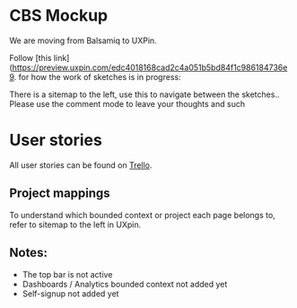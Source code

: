 # CBS Mockup

We are moving from Balsamiq to UXPin.

Follow [this link](https://preview.uxpin.com/edc4018168cad2c4a051b5bd84f1c986184736e9. for how the work of sketches is in progress:

There is a sitemap to the left, use this to navigate between the sketches..
Please use the comment mode to leave your thoughts and such 
  
# User stories

All user stories can be found on [Trello](https://trello.com/b/6xbowfgP/user-stories).

## Project mappings

To understand which bounded context or project each page belongs to, refer to sitemap to the left in UXpin.

## Notes:
* The top bar is not active
* Dashboards / Analytics bounded context not added yet 
* Self-signup not added yet
